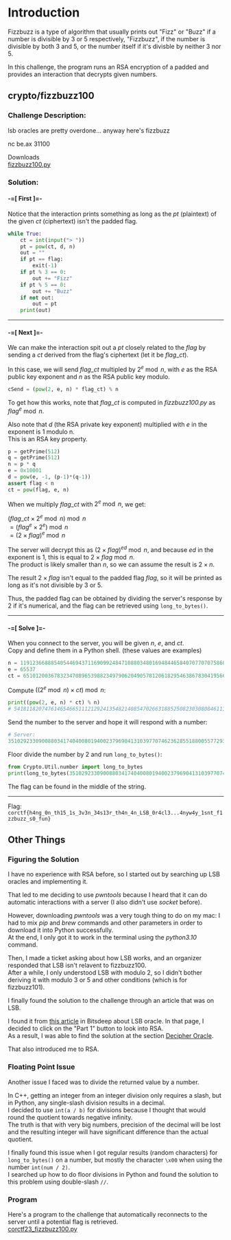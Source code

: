 # Introduction

Fizzbuzz is a type of algorithm that usually prints out "Fizz" or "Buzz" if a number is divisible by 3 or 5 respectively, "Fizzbuzz", if the number is divisible by both 3 and 5, or the number itself if it's divisble by neither 3 nor 5.

In this challenge, the program runs an RSA encryption of a padded  and provides an interaction that decrypts given numbers.

## crypto/fizzbuzz100

### Challenge Description:

lsb oracles are pretty overdone... anyway here's fizzbuzz

nc be.ax 31100

Downloads<br>
[fizzbuzz100.py](https://static.cor.team/uploads/e23d864efe7fa74f8c5a309f8c8b380e520242cdc62b817b10534dae40516d23/fizzbuzz100.py)

### Solution:

#### -=[ First ]=-

Notice that the interaction prints something as long as the $pt$ (plaintext) of the given $ct$ (ciphertext) isn't the padded flag.
```python
while True:
    ct = int(input("> "))
    pt = pow(ct, d, n)
    out = ""
    if pt == flag:
        exit(-1)
    if pt % 3 == 0:
        out += "Fizz"
    if pt % 5 == 0:
        out += "Buzz"
    if not out:
        out = pt
    print(out)
```

---

#### -=[ Next ]=-

We can make the interaction spit out a $pt$ closely related to the $flag$ by sending a $ct$ derived from the flag's ciphertext (let it be $flag\_ct$).

In this case, we will send $flag\_ct$ multipled by $2^e \bmod n$, with $e$ as the RSA public key exponent and $n$ as the RSA public key modulo.
```python
cSend = (pow(2, e, n) * flag_ct) % n
```

To get how this works, note that $flag\_ct$ is computed in _fizzbuzz100.py_ as $flag^e \bmod n$.

Also note that $d$ (the RSA private key exponent) multiplied with $e$ in the exponent is 1 modulo n.<br>
This is an RSA key property.

```python
p = getPrime(512)
q = getPrime(512)
n = p * q
e = 0x10001
d = pow(e, -1, (p-1)*(q-1))
assert flag < n
ct = pow(flag, e, n)
```

When we multiply $flag\_ct$ with $2^e \bmod n$, we get:

$(flag\_ct \times 2^e \bmod n) \bmod n$<br>
$= (flag^e \times 2^e) \bmod n$<br>
$= (2 \times flag)^e \bmod n$

The server will decrypt this as $(2 \times flag)^{ed} \bmod n$, and because $ed$ in the exponent is 1, this is equal to $2 \times flag \bmod n$.<br>
The product is likely smaller than $n$, so we can assume the result is $2 \times n$.

The result $2 \times flag$ isn't equal to the padded flag $flag$, so it will be printed as long as it's not divisible by 3 or 5.

Thus, the padded flag can be obtained by dividing the server's response by 2 if it's numerical, and the flag can be retrieved using `long_to_bytes()`.

---

#### -=[ Solve ]=-

When you connect to the server, you will be given $n$, $e$, and $ct$.<br>
Copy and define them in a Python shell. (these values are examples)
```python
n = 119123668885405446943711690992484710880348016948446584070770707586054162937853924575762952780385856180974729827721835400650868675048266924139261228481610623948258834051196703425482676529264890896094641141458609240759620881837936691410922098296205309525259445956799199776139296928298136227781245860313475468893
e = 65537
ct = 65101200367832347089653988234979062049057812061829546386783041956646066234429980301943805741227019311465503947082490378114527855610574481752305150688689252075058873183600534911531211965075523624143612364415741492931803894181225640248235272060367779620218883268382636280541753000903752387734798144558258061914
```

Compute $\left( (2^e \bmod n) \times ct \right) \bmod n$:
```python
print((pow(2, e, n) * ct) % n)
# 54181182074761465466511121292413548214085470266318852508230308084611107159662214559137496522341502742348174993039462453924283525126178260757089231123970824685929405268053599888612016062135097434657623639619257163575193956754068216223573628096955130399706186950705988105594321564861126112976562314266847435301
```

Send the number to the server and hope it will respond with a number:
```python
# Server:
3510292330900880341740400801940023796904131039770746236285518800557729362649555991646114001355045852638976159945323744576456058127621476539047627817300398556173340686188190255702543934918930285369406397554013763287515129889968181372530463706787811163662423162652738340164810161642
```

Floor divide the number by 2 and run `long_to_bytes()`:
```python
from Crypto.Util.number import long_to_bytes
print(long_to_bytes(3510292330900880341740400801940023796904131039770746236285518800557729362649555991646114001355045852638976159945323744576456058127621476539047627817300398556173340686188190255702543934918930285369406397554013763287515129889968181372530463706787811163662423162652738340164810161642 // 2))
```

The flag can be found in the middle of the string.

---

Flag: `corctf{h4ng_0n_th15_1s_3v3n_34s13r_th4n_4n_LSB_0r4cl3...4nyw4y_1snt_f1zzbuzz_s0_fun}`

</details>

</details>

## Other Things

### Figuring the Solution

I have no experience with RSA before, so I started out by searching up LSB oracles and implementing it.

That led to me deciding to use _pwntools_ because I heard that it can do automatic interactions with a server (I also didn't use _socket_ before).

However, downloading _pwntools_ was a very tough thing to do on my mac: I had to mix _pip_ and _brew_ commands and other parameters in order to download it into Python successfully.<br>
At the end, I only got it to work in the terminal using the _python3.10_ command.

Then, I made a ticket asking about how LSB works, and an organizer responded that LSB isn't relavent to fizzbuzz100.<br>
After a while, I only understood LSB with modulo 2, so I didn't bother deriving it with modulo 3 or 5 and other conditions (which is for fizzbuzz101).

I finally found the solution to the challenge through an article that was on LSB.

I found it from [this article](https://bitsdeep.com/posts/attacking-rsa-for-fun-and-ctf-points-part-3/) in Bitsdeep about LSB oracle. In that page, I decided to click on the "Part 1" button to look into RSA.<br>
As a result, I was able to find the solution at the section [Decipher Oracle](https://bitsdeep.com/posts/attacking-rsa-for-fun-and-ctf-points-part-1/#:~:text=Decipher%20oracle).

That also introduced me to RSA.

### Floating Point Issue

Another issue I faced was to divide the returned value by a number.

In C++, getting an integer from an integer division only requires a slash, but in Python, any single-slash division results in a decimal.<br>
I decided to use `int(a / b)` for divisions because I thought that would round the quotient towards negative infinity.<br>
The truth is that with very big numbers, precision of the decimal will be lost and the resulting integer will have significant difference than the actual quotient.

I finally found this issue when I got regular results (random characters) for `long_to_bytes()` on a number, but mostly the character `\x00` when using the number `int(num / 2)`.<br>
I searched up how to do floor divisions in Python and found the solution to this problem using double-slash `//`.

### Program

Here's a program to the challenge that automatically reconnects to the server until a potential flag is retrieved.<br>
[corctf23_fizzbuzz100.py](../../assets/corctf23_fizzbuzz100.py)